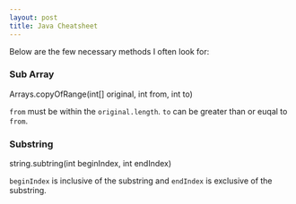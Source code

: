 ```yaml
---
layout: post
title: Java Cheatsheet
---
```



Below are the few necessary methods I often look for:

### Sub Array
Arrays.copyOfRange(int[] original, int from, int to)

`from` must be within the `original.length`. `to` can be greater than or euqal to `from`.

### Substring
string.subtring(int beginIndex, int endIndex)

`beginIndex` is inclusive of the substring and `endIndex` is exclusive of the substring.